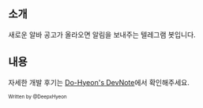 ## 소개

새로운 알바 공고가 올라오면 알림을 보내주는 텔레그램 봇입니다.   

## 내용  
자세한 개발 후기는 [Do-Hyeon's DevNote](https://deepxhyeon.github.io/Python/telegram-bot/)에서 확인해주세요.   

<sub><sup>Written by </sup><sup>@DeepxHyeon</sup></sub>
